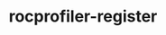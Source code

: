 ---
title: "rocprofiler-register"
layout: cache
categories: [package, develop]
meta: {"compilers": ["gcc@=11.4.0"], "num_specs": 11, "num_specs_by_stack": {"e4s": 11, "root": 11}, "oss": ["ubuntu22.04"], "platforms": ["linux"], "stacks": ["e4s", "root"], "targets": ["x86_64_v3"], "versions": ["6.3.2"]}
spec_details: [{"compiler": "gcc@=11.4.0", "hash": "ccwhsrzvc6ljqdupuuygqe4ctv26h6kp", "os": "ubuntu22.04", "platform": "linux", "size": "-", "stacks": ["e4s", "root"], "target": "x86_64_v3", "variants": ["build_system=cmake", "build_type=Release", "generator=make", "~ipo", "patches=fc2f3cd"], "versions": ["6.3.2"]}, {"compiler": "gcc@=11.4.0", "hash": "dl4k3ibnpep6kryeltixfblb45rhlsku", "os": "ubuntu22.04", "platform": "linux", "size": "-", "stacks": ["e4s", "root"], "target": "x86_64_v3", "variants": ["build_system=cmake", "build_type=Release", "generator=make", "~ipo", "patches=fc2f3cd"], "versions": ["6.3.2"]}, {"compiler": "gcc@=11.4.0", "hash": "gd7xvmrxkevsxnfhdc7hfycpkrg2dzl4", "os": "ubuntu22.04", "platform": "linux", "size": "-", "stacks": ["e4s", "root"], "target": "x86_64_v3", "variants": ["build_system=cmake", "build_type=Release", "generator=make", "~ipo", "patches=fc2f3cd"], "versions": ["6.3.2"]}, {"compiler": "gcc@=11.4.0", "hash": "h34kbxyfmbuyicdylib64jtl2fuye233", "os": "ubuntu22.04", "platform": "linux", "size": "-", "stacks": ["e4s", "root"], "target": "x86_64_v3", "variants": ["build_system=cmake", "build_type=Release", "generator=make", "~ipo", "patches=fc2f3cd"], "versions": ["6.3.2"]}, {"compiler": "gcc@=11.4.0", "hash": "iup3dxsewnaxkxbqnza5ylswgndinvzb", "os": "ubuntu22.04", "platform": "linux", "size": "-", "stacks": ["e4s", "root"], "target": "x86_64_v3", "variants": ["build_system=cmake", "build_type=Release", "generator=make", "~ipo", "patches=fc2f3cd"], "versions": ["6.3.2"]}, {"compiler": "gcc@=11.4.0", "hash": "n7oetcexdbppenkneyrzwxjoogiywbbo", "os": "ubuntu22.04", "platform": "linux", "size": "-", "stacks": ["e4s", "root"], "target": "x86_64_v3", "variants": ["build_system=cmake", "build_type=Release", "generator=make", "~ipo", "patches=fc2f3cd"], "versions": ["6.3.2"]}, {"compiler": "gcc@=11.4.0", "hash": "qdgw265ufmpbzc3cpo4newigxpwsk5sd", "os": "ubuntu22.04", "platform": "linux", "size": "-", "stacks": ["e4s", "root"], "target": "x86_64_v3", "variants": ["build_system=cmake", "build_type=Release", "generator=make", "~ipo", "patches=fc2f3cd"], "versions": ["6.3.2"]}, {"compiler": "gcc@=11.4.0", "hash": "salqogta4o7lc5acyc7hbt4kx6se6526", "os": "ubuntu22.04", "platform": "linux", "size": "-", "stacks": ["e4s", "root"], "target": "x86_64_v3", "variants": ["build_system=cmake", "build_type=Release", "generator=make", "~ipo", "patches=fc2f3cd"], "versions": ["6.3.2"]}, {"compiler": "gcc@=11.4.0", "hash": "st6wfq6ittjlodxvllv5msbl7gpxae74", "os": "ubuntu22.04", "platform": "linux", "size": "-", "stacks": ["e4s", "root"], "target": "x86_64_v3", "variants": ["build_system=cmake", "build_type=Release", "generator=make", "~ipo", "patches=fc2f3cd"], "versions": ["6.3.2"]}, {"compiler": "gcc@=11.4.0", "hash": "xbomycsou24toi765lc75pgl2zrxqary", "os": "ubuntu22.04", "platform": "linux", "size": "-", "stacks": ["e4s", "root"], "target": "x86_64_v3", "variants": ["build_system=cmake", "build_type=Release", "generator=make", "~ipo", "patches=fc2f3cd"], "versions": ["6.3.2"]}, {"compiler": "gcc@=11.4.0", "hash": "y5qdoep4swuyzvfkzqi6uyooyfy27rem", "os": "ubuntu22.04", "platform": "linux", "size": "-", "stacks": ["e4s", "root"], "target": "x86_64_v3", "variants": ["build_system=cmake", "build_type=Release", "generator=make", "~ipo", "patches=fc2f3cd"], "versions": ["6.3.2"]}]
---